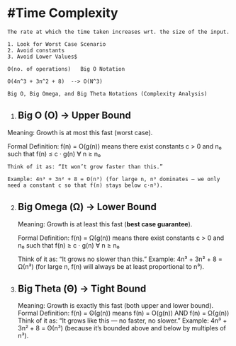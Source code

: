 # #Time Complexity
    The rate at which the time taken increases wrt. the size of the input. 

    1. Look for Worst Case Scenario
    2. Avoid constants
    3. Avoid Lower Values$

    O(no. of operations)   Big O Notation

    O(4n^3 + 3n^2 + 8)  --> O(N^3)

    Big O, Big Omega, and Big Theta Notations (Complexity Analysis)

1.  ## Big O (O) → Upper Bound

   Meaning: Growth is at most this fast (worst case).

   Formal Definition: f(n) = O(g(n)) means there exist constants c > 0
    and n₀ such that f(n) ≤ c · g(n) ∀ n ≥ n₀

    Think of it as: “It won’t grow faster than this.”

    Example: 4n³ + 3n² + 8 = O(n³) (for large n, n³ dominates — we only
    need a constant c so that f(n) stays below c·n³).

2.  ## Big Omega (Ω) → Lower Bound 

    Meaning: Growth is at least this fast (**best case guarantee**).

    Formal Definition: f(n) = Ω(g(n)) means there exist constants c > 0
    and n₀ such that f(n) ≥ c · g(n) ∀ n ≥ n₀

    Think of it as: “It grows no slower than this.”
    Example: 4n³ + 3n² + 8 = Ω(n³) (for large n, f(n) will always be at
    least proportional to n³).

3.  ## Big Theta (Θ) → Tight Bound

    Meaning: Growth is exactly this fast (both upper and lower bound).
    Formal Definition: f(n) = Θ(g(n)) means f(n) = O(g(n)) AND f(n) =
    Ω(g(n))
    Think of it as: “It grows like this — no faster, no slower.”
    Example: 4n³ + 3n² + 8 = Θ(n³) (because it’s bounded above and below
    by multiples of n³).




    